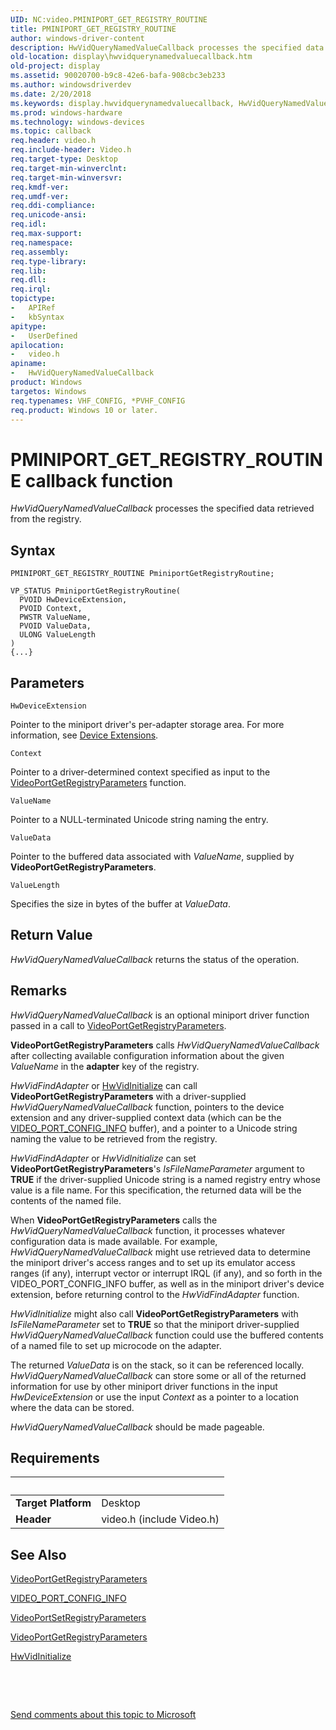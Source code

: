 ```yaml
---
UID: NC:video.PMINIPORT_GET_REGISTRY_ROUTINE
title: PMINIPORT_GET_REGISTRY_ROUTINE
author: windows-driver-content
description: HwVidQueryNamedValueCallback processes the specified data retrieved from the registry.
old-location: display\hwvidquerynamedvaluecallback.htm
old-project: display
ms.assetid: 90020700-b9c8-42e6-bafa-908cbc3eb233
ms.author: windowsdriverdev
ms.date: 2/20/2018
ms.keywords: display.hwvidquerynamedvaluecallback, HwVidQueryNamedValueCallback callback function [Display Devices], HwVidQueryNamedValueCallback, PMINIPORT_GET_REGISTRY_ROUTINE, PMINIPORT_GET_REGISTRY_ROUTINE, video/HwVidQueryNamedValueCallback, VideoMiniport_Functions_4e6a63e7-cf5f-4cb6-9e9a-10286e40d762.xml
ms.prod: windows-hardware
ms.technology: windows-devices
ms.topic: callback
req.header: video.h
req.include-header: Video.h
req.target-type: Desktop
req.target-min-winverclnt: 
req.target-min-winversvr: 
req.kmdf-ver: 
req.umdf-ver: 
req.ddi-compliance: 
req.unicode-ansi: 
req.idl: 
req.max-support: 
req.namespace: 
req.assembly: 
req.type-library: 
req.lib: 
req.dll: 
req.irql: 
topictype:
-	APIRef
-	kbSyntax
apitype:
-	UserDefined
apilocation:
-	video.h
apiname:
-	HwVidQueryNamedValueCallback
product: Windows
targetos: Windows
req.typenames: VHF_CONFIG, *PVHF_CONFIG
req.product: Windows 10 or later.
---
```



# PMINIPORT_GET_REGISTRY_ROUTINE callback function
<i>HwVidQueryNamedValueCallback</i> processes the specified data retrieved from the registry.

## Syntax

```
PMINIPORT_GET_REGISTRY_ROUTINE PminiportGetRegistryRoutine;

VP_STATUS PminiportGetRegistryRoutine(
  PVOID HwDeviceExtension,
  PVOID Context,
  PWSTR ValueName,
  PVOID ValueData,
  ULONG ValueLength
)
{...}
```

## Parameters

`HwDeviceExtension`

Pointer to the miniport driver's per-adapter storage area. For more information, see <a href="https://msdn.microsoft.com/library/windows/hardware/ff543119">Device Extensions</a>.

`Context`

Pointer to a driver-determined context specified as input to the <a href="..\video\nf-video-videoportgetregistryparameters.md">VideoPortGetRegistryParameters</a> function.

`ValueName`

Pointer to a NULL-terminated Unicode string naming the entry.

`ValueData`

Pointer to the buffered data associated with <i>ValueName</i>, supplied by <b>VideoPortGetRegistryParameters</b>.

`ValueLength`

Specifies the size in bytes of the buffer at <i>ValueData</i>.


## Return Value

<i>HwVidQueryNamedValueCallback</i> returns the status of the operation.

## Remarks

<i>HwVidQueryNamedValueCallback</i> is an optional miniport driver function passed in a call to <a href="..\video\nf-video-videoportgetregistryparameters.md">VideoPortGetRegistryParameters</a>.

<b>VideoPortGetRegistryParameters</b> calls <i>HwVidQueryNamedValueCallback</i> after collecting available configuration information about the given <i>ValueName</i> in the <b>adapter</b> key of the registry. 

<i>HwVidFindAdapter</i> or <a href="..\video\nc-video-pvideo_hw_initialize.md">HwVidInitialize</a> can call <b>VideoPortGetRegistryParameters</b> with a driver-supplied <i>HwVidQueryNamedValueCallback</i> function, pointers to the device extension and any driver-supplied context data (which can be the <a href="..\video\ns-video-_video_port_config_info.md">VIDEO_PORT_CONFIG_INFO</a> buffer), and a pointer to a Unicode string naming the value to be retrieved from the registry.

<i>HwVidFindAdapter</i> or <i>HwVidInitialize</i> can set <b>VideoPortGetRegistryParameters</b>'s <i>IsFileNameParameter</i> argument to <b>TRUE</b> if the driver-supplied Unicode string is a named registry entry whose value is a file name. For this specification, the returned data will be the contents of the named file.

When <b>VideoPortGetRegistryParameters</b> calls the <i>HwVidQueryNamedValueCallback</i> function, it processes whatever configuration data is made available. For example, <i>HwVidQueryNamedValueCallback</i> might use retrieved data to determine the miniport driver's access ranges and to set up its emulator access ranges (if any), interrupt vector or interrupt IRQL (if any), and so forth in the VIDEO_PORT_CONFIG_INFO buffer, as well as in the miniport driver's device extension, before returning control to the <i>HwVidFindAdapter</i> function.

<i>HwVidInitialize</i> might also call <b>VideoPortGetRegistryParameters</b> with <i>IsFileNameParameter</i> set to <b>TRUE</b> so that the miniport driver-supplied <i>HwVidQueryNamedValueCallback</i> function could use the buffered contents of a named file to set up microcode on the adapter.

The returned <i>ValueData</i> is on the stack, so it can be referenced locally. <i>HwVidQueryNamedValueCallback</i> can store some or all of the returned information for use by other miniport driver functions in the input <i>HwDeviceExtension</i> or use the input <i>Context</i> as a pointer to a location where the data can be stored.

<i>HwVidQueryNamedValueCallback</i> should be made pageable.

## Requirements
| &nbsp; | &nbsp; |
| ---- |:---- |
| **Target Platform** | Desktop |
| **Header** | video.h (include Video.h) |

## See Also

<a href="..\video\nf-video-videoportgetregistryparameters.md">VideoPortGetRegistryParameters</a>



<a href="..\video\ns-video-_video_port_config_info.md">VIDEO_PORT_CONFIG_INFO</a>



<a href="..\video\nf-video-videoportsetregistryparameters.md">VideoPortSetRegistryParameters</a>



<a href="..\video\nf-video-videoportgetregistryparameters.md">VideoPortGetRegistryParameters</a>



<a href="..\video\nc-video-pvideo_hw_initialize.md">HwVidInitialize</a>



 

 

<a href="mailto:wsddocfb@microsoft.com?subject=Documentation%20feedback [display\display]:%20PMINIPORT_GET_REGISTRY_ROUTINE callback function%20 RELEASE:%20(2/20/2018)&amp;body=%0A%0APRIVACY STATEMENT%0A%0AWe use your feedback to improve the documentation. We don't use your email address for any other purpose, and we'll remove your email address from our system after the issue that you're reporting is fixed. While we're working to fix this issue, we might send you an email message to ask for more info. Later, we might also send you an email message to let you know that we've addressed your feedback.%0A%0AFor more info about Microsoft's privacy policy, see http://privacy.microsoft.com/en-us/default.aspx." title="Send comments about this topic to Microsoft">Send comments about this topic to Microsoft</a>